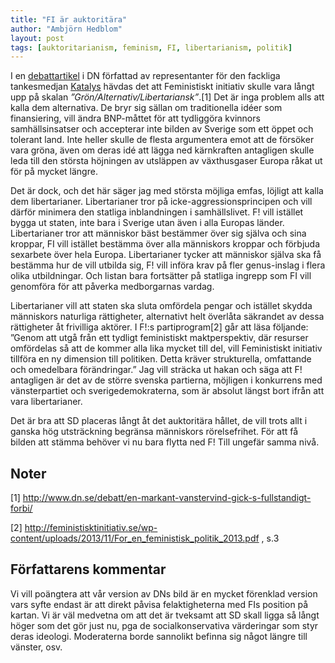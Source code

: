 ```yaml
---
title: "FI är auktoritära"
author: "Ambjörn Hedblom"
layout: post
tags: [auktoritarianism, feminism, FI, libertarianism, politik]
---
```


I en [debattartikel](http://www.dn.se/debatt/en-markant-vanstervind-gick-s-fullstandigt-forbi/) i DN författad av representanter för den fackliga tankesmedjan [Katalys](http://www.katalys.org/) hävdas det att Feministiskt initiativ skulle vara långt upp på skalan *”Grön/Alternativ/Libertariansk”*.[1] Det är inga problem alls att kalla dem alternativa. De bryr sig sällan om traditionella idéer som finansiering, vill ändra BNP-måttet för att tydliggöra kvinnors samhällsinsatser och accepterar inte bilden av Sverige som ett öppet och tolerant land. Inte heller skulle de flesta argumentera emot att de försöker vara gröna, även om deras idé att lägga ned kärnkraften antagligen skulle leda till den största höjningen av utsläppen av växthusgaser Europa råkat ut för på mycket längre.


Det är dock, och det här säger jag med största möjliga emfas, löjligt att kalla dem libertarianer. Libertarianer tror på icke-aggressionsprincipen och vill därför minimera den statliga inblandningen i samhällslivet. F! vill istället bygga ut staten, inte bara i Sverige utan även i alla Europas länder. Libertarianer tror att människor bäst bestämmer över sig själva och sina kroppar, FI vill istället bestämma över alla människors kroppar och förbjuda sexarbete över hela Europa. Libertarianer tycker att människor själva ska få bestämma hur de vill utbilda sig, F! vill införa krav på fler genus-inslag i flera olika utbildningar. Och listan bara fortsätter på statliga ingrepp som FI vill genomföra för att påverka medborgarnas vardag.

Libertarianer vill att staten ska sluta omfördela pengar och istället skydda människors naturliga rättigheter, alternativt helt överlåta säkrandet av dessa rättigheter åt frivilliga aktörer. I F!:s partiprogram[2] går att läsa följande: ”Genom att utgå från ett tydligt feministiskt maktperspektiv, där resurser omfördelas så att de kommer alla lika mycket till del, vill Feministiskt initiativ tillföra en ny dimension till politiken. Detta kräver strukturella, omfattande och omedelbara förändringar.” Jag vill sträcka ut hakan och säga att F! antagligen är det av de större svenska partierna, möjligen i konkurrens med vänsterpartiet och sverigedemokraterna, som är absolut längst bort ifrån att vara libertarianer.

Det är bra att SD placeras långt åt det auktoritära hållet, de vill trots allt i ganska hög utsträckning begränsa människors rörelsefrihet. För att få bilden att stämma behöver vi nu bara flytta ned F! Till ungefär samma nivå.

## Noter 
[1] http://www.dn.se/debatt/en-markant-vanstervind-gick-s-fullstandigt-forbi/

[2] http://feministisktinitiativ.se/wp-content/uploads/2013/11/For_en_feministisk_politik_2013.pdf , s.3

## Författarens kommentar
Vi vill poängtera att vår version av DNs bild är en mycket förenklad version vars syfte endast är att direkt påvisa felaktigheterna med FIs position på kartan. Vi är väl medvetna om att det är tveksamt att SD skall ligga så långt höger som det gör just nu, pga de socialkonservativa värderingar som styr deras ideologi. Moderaterna borde sannolikt befinna sig något längre till vänster, osv.